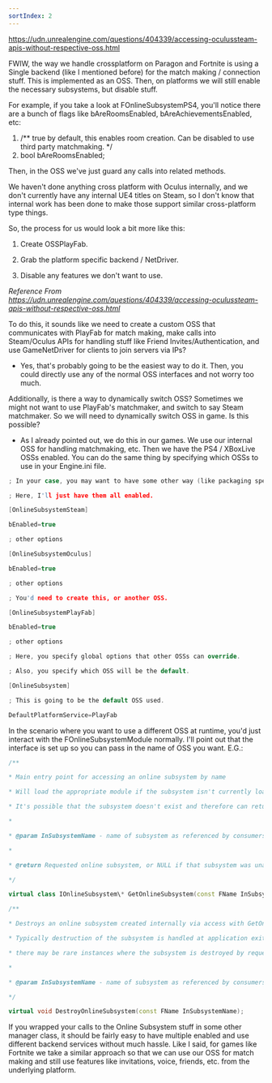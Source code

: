 ```yaml
---
sortIndex: 2
---
```


<https://udn.unrealengine.com/questions/404339/accessing-oculussteam-apis-without-respective-oss.html>

FWIW, the way we handle crossplatform on Paragon and Fortnite is using a Single backend (like I mentioned before) for the match making / connection stuff. This is implemented as an OSS. Then, on platforms we will still enable the necessary subsystems, but disable stuff.

For example, if you take a look at FOnlineSubsystemPS4, you'll notice there are a bunch of flags like bAreRoomsEnabled, bAreAchievementsEnabled, etc:

1. /** true by default, this enables room creation. Can be disabled to use third party matchmaking. */
1. bool bAreRoomsEnabled;



Then, in the OSS we've just guard any calls into related methods.

We haven't done anything cross platform with Oculus internally, and we don't currently have any internal UE4 titles on Steam, so I don't know that internal work has been done to make those support similar cross-platform type things.

So, the process for us would look a bit more like this:

1. Create OSSPlayFab.

1. Grab the platform specific backend / NetDriver.

1. Disable any features we don't want to use.

*Reference From <https://udn.unrealengine.com/questions/404339/accessing-oculussteam-apis-without-respective-oss.html>*



To do this, it sounds like we need to create a custom OSS that communicates with PlayFab for match making, make calls into Steam/Oculus APIs for handling stuff like Friend Invites/Authentication, and use GameNetDriver for clients to join servers via IPs?

- Yes, that's probably going to be the easiest way to do it. Then, you could directly use any of the normal OSS interfaces and not worry too much.

Additionally, is there a way to dynamically switch OSS? Sometimes we might not want to use PlayFab's matchmaker, and switch to say Steam matchmaker. So we will need to dynamically switch OSS in game. Is this possible?

- As I already pointed out, we do this in our games. We use our internal OSS for handling matchmaking, etc. Then we have the PS4 / XBoxLive OSSs enabled. You can do the same thing by specifying which OSSs to use in your Engine.ini file.

```cpp
; In your case, you may want to have some other way (like packaging specific scripts / inis) that enable / disable OSS.

; Here, I'll just have them all enabled.

[OnlineSubsystemSteam]

bEnabled=true

; other options

[OnlineSubsystemOculus]

bEnabled=true

; other options

; You'd need to create this, or another OSS.

[OnlineSubsystemPlayFab]

bEnabled=true

; other options

; Here, you specify global options that other OSSs can override.

; Also, you specify which OSS will be the default.

[OnlineSubsystem]

; This is going to be the default OSS used.

DefaultPlatformService=PlayFab
```


In the scenario where you want to use a different OSS at runtime, you'd just interact with the FOnlineSubsystemModule normally. I'll point out that the interface is set up so you can pass in the name of OSS you want. E.G.:
```cpp
/**

* Main entry point for accessing an online subsystem by name

* Will load the appropriate module if the subsystem isn't currently loaded

* It's possible that the subsystem doesn't exist and therefore can return NULL

*

* @param InSubsystemName - name of subsystem as referenced by consumers

*

* @return Requested online subsystem, or NULL if that subsystem was unable to load or doesn't exist

*/

virtual class IOnlineSubsystem\* GetOnlineSubsystem(const FName InSubsystemName = NAME_None);

/**

* Destroys an online subsystem created internally via access with GetOnlineSubsystem

* Typically destruction of the subsystem is handled at application exit, but

* there may be rare instances where the subsystem is destroyed by request

*

* @param InSubsystemName - name of subsystem as referenced by consumers

*/

virtual void DestroyOnlineSubsystem(const FName InSubsystemName);
```

If you wrapped your calls to the Online Subsystem stuff in some other manager class, it should be fairly easy to have multiple enabled and use different backend services without much hassle. Like I said, for games like Fortnite we take a similar approach so that we can use our OSS for match making and still use features like invitations, voice, friends, etc. from the underlying platform.
